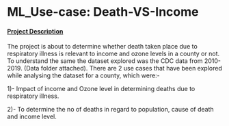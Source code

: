# ML_Use-case: Death-VS-Income
#### <ins> Project Description </ins>
The project is about to determine whether death taken place due to respiratory illness is relevant to income and ozone levels in a county or not. To understand the same the dataset explored was the CDC data from 2010-2019. (Data folder attached).
There are 2 use cases that have been explored while analysing the dataset for a county, which were:-

1)- Impact of income and Ozone level in determining deaths due to respiratory illness.

2)- To determine the no of deaths in regard to population, cause of death and income level.


